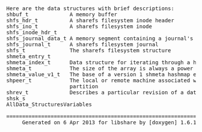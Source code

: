 <pre>



Here are the data structures with brief descriptions:
shbuf_t             A memory buffer
shfs_hdr_t          A sharefs filesystem inode header
shfs_ino_t          A sharefs filesystem inode
shfs_inode_hdr_t
shfs_journal_data_t A memory segment containing a journal's data
shfs_journal_t      A sharefs filesystem journal
shfs_t              The sharefs filesystem structure
shmeta_entry_t
shmeta_index_t      Data structure for iterating through a hash table
shmeta_t            The size of the array is always a power of two
shmeta_value_v1_t   The base of a version 1 shmeta hashmap entry value
shpeer_t            The local or remote machine associated with the sharefs
                    partition
shrev_t             Describes a particular revision of a data segment
shsk_s
AllData_StructuresVariables

===============================================================================
     Generated on 6 Apr 2013 for libshare by [doxygen] 1.6.1
</pre>

